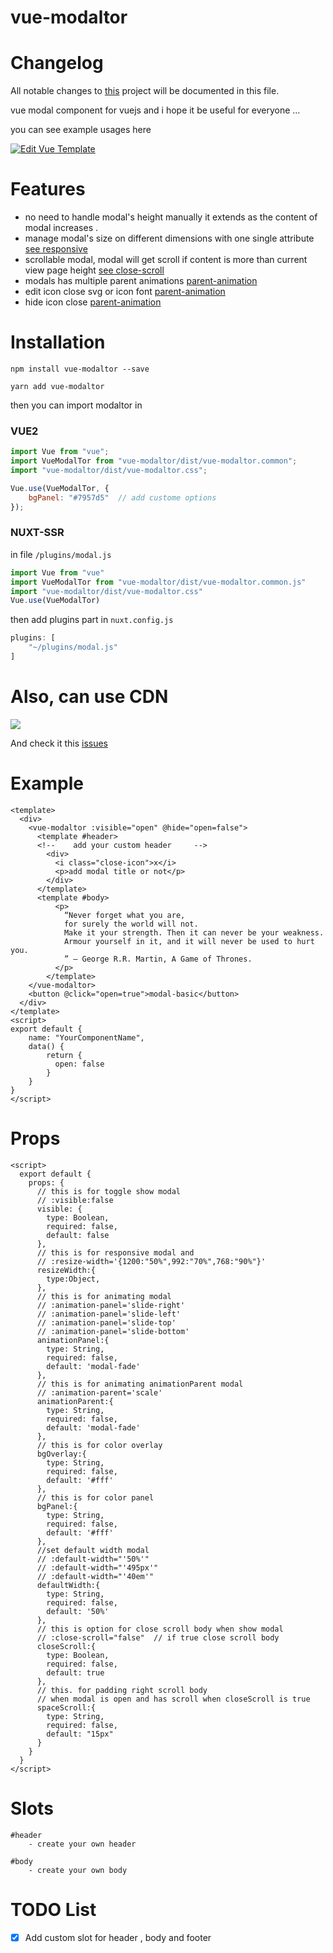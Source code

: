 # vue-modaltor

# Changelog

All notable changes to [this](changelog.md) project will be documented in this file.

vue modal component for vuejs and i hope it be useful for everyone ...

you can see example usages here 

 [![Edit Vue Template](https://codesandbox.io/static/img/play-codesandbox.svg)](https://codesandbox.io/s/63vvr24qn)

# Features

- no need to handle modal's height manually it extends as the content of modal increases .
- manage modal's size on different dimensions with one single attribute [see responsive](https://davodaslanifakor.github.io/modaltor#responsive)
- scrollable modal, modal will get scroll if content is more than current view page height [see close-scroll](https://davodaslanifakor.github.io/modaltor#close-scroll)
- modals has multiple parent animations [parent-animation](https://davodaslanifakor.github.io/modaltor#animation-parent)
- edit icon close svg or icon font [parent-animation](https://davodaslanifakor.github.io/modaltor#svg)
- hide icon close [parent-animation](https://davodaslanifakor.github.io/modaltor#show-close-button)

# Installation

```NPM
npm install vue-modaltor --save
```

```YARN
yarn add vue-modaltor
```

then you can import modaltor in

### VUE2

```js
import Vue from "vue";
import VueModalTor from "vue-modaltor/dist/vue-modaltor.common";
import "vue-modaltor/dist/vue-modaltor.css";

Vue.use(VueModalTor, {
    bgPanel: "#7957d5"  // add custome options
});
```

### NUXT-SSR
in  file ```/plugins/modal.js```
```js
import Vue from "vue"
import VueModalTor from "vue-modaltor/dist/vue-modaltor.common.js"
import "vue-modaltor/dist/vue-modaltor.css"
Vue.use(VueModalTor)
```
then add plugins part in ```nuxt.config.js```
```js
plugins: [
    "~/plugins/modal.js"
]
```

# Also, can use CDN
[![](https://data.jsdelivr.com/v1/package/npm/vue-modaltor/badge?style=rounded)](https://www.jsdelivr.com/package/npm/vue-modaltor)

And check it this [issues](https://github.com/davodaslanifakor/modaltor/issues/13) 

# Example

```vue
<template>
  <div>
    <vue-modaltor :visible="open" @hide="open=false">
      <template #header>
      <!--    add your custom header     -->
        <div>
          <i class="close-icon">x</i>
          <p>add modal title or not</p>
        </div>
      </template>
      <template #body>
          <p>
            “Never forget what you are,
            for surely the world will not. 
            Make it your strength. Then it can never be your weakness.
            Armour yourself in it, and it will never be used to hurt you.
            ” ― George R.R. Martin, A Game of Thrones.
          </p>
        </template>
    </vue-modaltor>
    <button @click="open=true">modal-basic</button>
  </div>
</template>
<script>
export default {
    name: "YourComponentName",
    data() {
        return {
          open: false
        }
    }
}
</script>

```

# Props

```vue
<script>
  export default {
    props: {
      // this is for toggle show modal
      // :visible:false
      visible: {
        type: Boolean,
        required: false,
        default: false
      },
      // this is for responsive modal and
      // :resize-width='{1200:"50%",992:"70%",768:"90%"}'
      resizeWidth:{
        type:Object,
      },
      // this is for animating modal
      // :animation-panel='slide-right'
      // :animation-panel='slide-left'
      // :animation-panel='slide-top'
      // :animation-panel='slide-bottom'
      animationPanel:{
        type: String,
        required: false,
        default: 'modal-fade'
      },
      // this is for animating animationParent modal
      // :animation-parent='scale'
      animationParent:{
        type: String,
        required: false,
        default: 'modal-fade'
      },
      // this is for color overlay
      bgOverlay:{
        type: String,
        required: false,
        default: '#fff'
      },
      // this is for color panel
      bgPanel:{
        type: String,
        required: false,
        default: '#fff'
      },
      //set default width modal
      // :default-width="'50%'"
      // :default-width="'495px'"
      // :default-width="'40em'"
      defaultWidth:{
        type: String,
        required: false,
        default: '50%'
      },
      // this is option for close scroll body when show modal
      // :close-scroll="false"  // if true close scroll body
      closeScroll:{
        type: Boolean,
        required: false,
        default: true
      },
      // this. for padding right scroll body 
      // when modal is open and has scroll when closeScroll is true
      spaceScroll:{
        type: String,
        required: false,
        default: "15px"
      }
    }
  }
</script>
```


# Slots

    #header
        - create your own header

    #body 
        - create your own body




# TODO List

- [x] Add custom slot for header , body and footer
